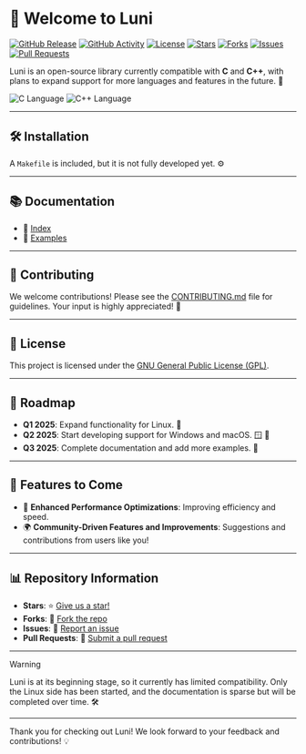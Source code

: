 # 🌟 Welcome to Luni

[![GitHub Release](https://img.shields.io/github/release/7klu/luni.svg?style=flat-square)](https://github.com/7klu/luni/releases)
[![GitHub Activity](https://img.shields.io/github/commit-activity/m/7klu/luni.svg?style=flat-square)](https://github.com/7klu/luni/commits)
[![License](https://img.shields.io/badge/license-GPL-blue.svg?style=flat-square)](LICENSE.md) 
[![Stars](https://img.shields.io/github/stars/7klu/luni?style=flat-square)](https://github.com/7klu/luni/stargazers)
[![Forks](https://img.shields.io/github/forks/7klu/luni?style=flat-square)](https://github.com/7klu/luni/network/members)
[![Issues](https://img.shields.io/github/issues/7klu/luni.svg?style=flat-square)](https://github.com/7klu/luni/issues)
[![Pull Requests](https://img.shields.io/github/issues-pr/7klu/luni.svg?style=flat-square)](https://github.com/7klu/luni/pulls)

Luni is an open-source library currently compatible with **C** and **C++**, with plans to expand support for more languages and features in the future. 🚀

![C Language](https://img.shields.io/badge/C-0a84ff?style=for-the-badge&logo=c&logoColor=white)
![C++ Language](https://img.shields.io/badge/C++-00599c?style=for-the-badge&logo=c%2B%2B&logoColor=white)

---

## 🛠️ Installation
A `Makefile` is included, but it is not fully developed yet. ⚙️

---

## 📚 Documentation
- 📖 [Index](docs/index.md)
- 📂 [Examples](examples/)

---

## 🤝 Contributing
We welcome contributions! Please see the [CONTRIBUTING.md](CONTRIBUTING.md) file for guidelines. Your input is highly appreciated! 🙌

---

## 📜 License
This project is licensed under the [GNU General Public License (GPL)](LICENSE). 

---

## 📅 Roadmap
- **Q1 2025**: Expand functionality for Linux. 🐧
- **Q2 2025**: Start developing support for Windows and macOS. 🪟 🍏
- **Q3 2025**: Complete documentation and add more examples. 📜

---

## 🌟 Features to Come
- 🚀 **Enhanced Performance Optimizations**: Improving efficiency and speed.
- 🌍 **Community-Driven Features and Improvements**: Suggestions and contributions from users like you!

---

## 📊 Repository Information
- **Stars**: ⭐ [Give us a star!](https://github.com/7klu/luni)
- **Forks**: 🍴 [Fork the repo](https://github.com/7klu/luni/fork)
- **Issues**: 🐛 [Report an issue](https://github.com/7klu/luni/issues)
- **Pull Requests**: 🔄 [Submit a pull request](https://github.com/7klu/luni/pulls)

---

> [!Warning]
> Luni is at its beginning stage, so it currently has limited compatibility. Only the Linux side has been started, and the documentation is sparse but will be completed over time. 🛠️

---

Thank you for checking out Luni! We look forward to your feedback and contributions! 💡
